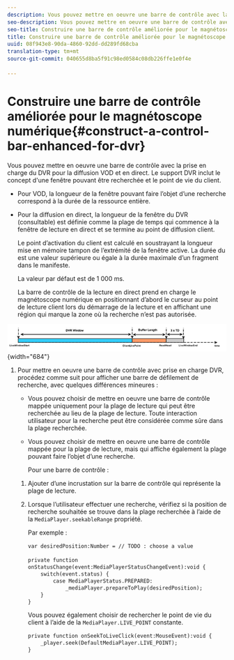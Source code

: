 ```yaml
---
description: Vous pouvez mettre en oeuvre une barre de contrôle avec la prise en charge du DVR pour la diffusion VOD et en direct. Le support DVR inclut le concept d'une fenêtre pouvant être recherchée et le point de vie du client.
seo-description: Vous pouvez mettre en oeuvre une barre de contrôle avec la prise en charge du DVR pour la diffusion VOD et en direct. Le support DVR inclut le concept d'une fenêtre pouvant être recherchée et le point de vie du client.
seo-title: Construire une barre de contrôle améliorée pour le magnétoscope numérique
title: Construire une barre de contrôle améliorée pour le magnétoscope numérique
uuid: 08f943e8-90da-4860-92dd-dd289fd68cba
translation-type: tm+mt
source-git-commit: 040655d8ba5f91c98ed0584c08db226ffe1e0f4e

---
```



# Construire une barre de contrôle améliorée pour le magnétoscope numérique{#construct-a-control-bar-enhanced-for-dvr}

Vous pouvez mettre en oeuvre une barre de contrôle avec la prise en charge du DVR pour la diffusion VOD et en direct. Le support DVR inclut le concept d&#39;une fenêtre pouvant être recherchée et le point de vie du client.

* Pour VOD, la longueur de la fenêtre pouvant faire l’objet d’une recherche correspond à la durée de la ressource entière.
* Pour la diffusion en direct, la longueur de la fenêtre du DVR (consultable) est définie comme la plage de temps qui commence à la fenêtre de lecture en direct et se termine au point de diffusion client.

   Le point d’activation du client est calculé en soustrayant la longueur mise en mémoire tampon de l’extrémité de la fenêtre active. La durée  du est une valeur supérieure ou égale à la durée maximale d’un fragment dans le manifeste.

   La valeur par défaut est de 1 000 ms.

   La barre de contrôle de la lecture en direct prend en charge le magnétoscope numérique en positionnant d’abord le curseur au point de lecture client lors du démarrage de la lecture et en affichant une région qui marque la zone où la recherche n’est pas autorisée.

<!--<a id="fig_37A39A28BA714BA5A2C461357ED5BD41"></a>-->

![](assets/dvr-window.PNG){width=&quot;684&quot;}

1. Pour mettre en oeuvre une barre de contrôle avec prise en charge DVR, procédez comme suit pour afficher une barre de défilement de recherche, avec quelques différences mineures :

   * Vous pouvez choisir de mettre en oeuvre une barre de contrôle mappée uniquement pour la plage de lecture qui peut être recherchée au lieu de la plage de lecture. Toute interaction utilisateur pour la recherche peut être considérée comme sûre dans la plage recherchée.
   * Vous pouvez choisir de mettre en oeuvre une barre de contrôle mappée pour la plage de lecture, mais qui affiche également la plage pouvant faire l’objet d’une recherche.

      Pour une barre de contrôle :
   1. Ajouter d’une incrustation sur la barre de contrôle qui représente la plage de lecture.
   1. Lorsque l’utilisateur  effectuer une recherche, vérifiez si la position de recherche souhaitée se trouve dans la plage recherchée à l’aide de la `MediaPlayer.seekableRange` propriété.

      Par exemple :

      ```
      var desiredPosition:Number = // TODO : choose a value 
      
      private function onStatusChange(event:MediaPlayerStatusChangeEvent):void { 
          switch(event.status) { 
              case MediaPlayerStatus.PREPARED: 
                  _mediaPlayer.prepareToPlay(desiredPosition); 
          } 
      }
      ```

      Vous pouvez également choisir de rechercher le point de vie du client à l’aide de la `MediaPlayer.LIVE_POINT` constante.

      ```
      private function onSeekToLiveClick(event:MouseEvent):void { 
          _player.seek(DefaultMediaPlayer.LIVE_POINT); 
      }
      ```



